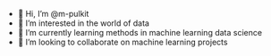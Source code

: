 - 👋 Hi, I’m @m-pulkit
- 👀 I’m interested in the world of data
- 🌱 I’m currently learning methods in machine learning data science
- 💞️ I’m looking to collaborate on machine learning projects 
<!-- 📫 How to reach me ...--->

<!---
m-pulkit/m-pulkit is a ✨ special ✨ repository because its `README.md` (this file) appears on your GitHub profile.
You can click the Preview link to take a look at your changes.
--->
